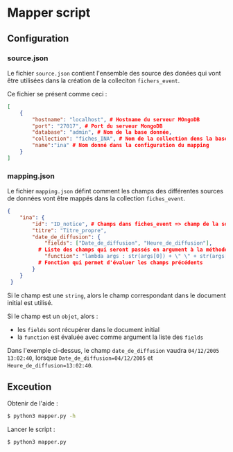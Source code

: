 # Mapper script
## Configuration
### source.json

Le fichier `source.json` contient l'ensemble des source des donées qui vont être utilisées dans la création de la colleciton `fichers_event`.

Ce fichier se présent comme ceci :
```json
[
    {
        "hostname": "localhost", # Hostname du serveur MOngoDB
        "port": "27017", # Port du serveur MongoDB
        "database": "admin", # Nom de la base donnée,
        "collection": "fiches_INA", # Nom de la collection dens la base de données
        "name":"ina" # Nom donné dans la configuration du mapping
    }
]
```

### mapping.json

Le fichier `mapping.json` défint comment les champs des différentes sources de données vont être mappés dans la collection `fiches_event`.

```json
{
    "ina": {
        "id": "ID_notice", # Champs dans fiches_event => champ de la source
        "titre": "Titre_propre",
        "date_de_diffusion": {
            "fields": ["Date_de_diffusion", "Heure_de_diffusion"], 
          # Liste des champs qui seront passés en argument à la méthode suivante
            "function": "lambda args : str(args[0]) + \" \" + str(args[1]) if len(args) > 1 else args[0]" 
          # Fonction qui permet d'évaluer les champs précédents  
        }
    }
 }
```

Si le champ est une `string`, alors le champ correspondant dans le document initial est utilisé.

Si le champ est un `objet`, alors :

 - les `fields` sont récupérer dans le document initial
 - la `function` est évaluée avec comme argument la liste des `fields` 
 
Dans l'exemple ci-dessus, le champ `date_de_diffusion` vaudra `04/12/2005 13:02:40`, lorsque `Date_de_diffusion=04/12/2005` et `Heure_de_diffusion=13:02:40`. 


## Exceution

Obtenir de l'aide : 

```bash
$ python3 mapper.py -h
```

Lancer le script :
```bash
$ python3 mapper.py
```
